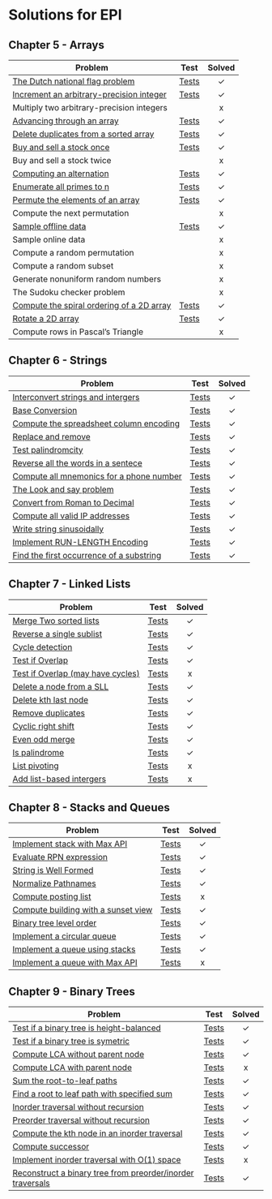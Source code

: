 # Solutions for EPI

Chapter 5 - Arrays
------------------

| Problem                                                                  | Test         | Solved  |
|--------------------------------------------------------------------------|:------------:|:-------:|
| [The Dutch national flag problem][1]                                     |  [Tests][2]  |    ✓    |
| [Increment an arbitrary-precision integer][3]                            |  [Tests][4]  |    ✓    |
| Multiply two arbitrary-precision integers           	                   |              |    x    |
| [Advancing through an array][5]                                          |  [Tests][6]  |    ✓    |
| [Delete duplicates from a sorted array][7]                               |  [Tests][8]  |    ✓    |   
| [Buy and sell a stock once][9]       		        	                   |  [Tests][10] |    ✓    |
| Buy and sell a stock twice                                         	   |		      |    x    |
| [Computing an alternation][11]           			                       |  [Tests][12] |    ✓    |
| [Enumerate all primes to n][13]                                          |  [Tests][14] |    ✓    |
| [Permute the elements of an array][15]                                   |  [Tests][16] |    ✓    |
| Compute the next permutation                                       	   |		      |    x    |
| [Sample offline data][17]                                                |  [Tests][18] |    ✓    |
| Sample online data                                                 	   |		      |    x    |
| Compute a random permutation                                       	   |              |    x    |
| Compute a random subset                                            	   |		      |    x    |
| Generate nonuniform random numbers                                	   |		      |    x    |
| The Sudoku checker problem                                        	   |		      |    x    |
| [Compute the spiral ordering of a 2D array][19]                          |  [Tests][20] |    ✓    |
| [Rotate a 2D array][21]                                                  |  [Tests][22] |    ✓    |
| Compute rows in Pascal’s Triangle                                 	   |		      |    x    |

Chapter 6 - Strings
------------------

| Problem                                                                  | Test         | Solved  |
|--------------------------------------------------------------------------|:------------:|:-------:|
| [Interconvert strings and intergers][23]                                 |  [Tests][24] |    ✓    |
| [Base Conversion][25]                                                    |  [Tests][26] |    ✓    |
| [Compute the spreadsheet column encoding][27]                            |  [Tests][28] |    ✓    |
| [Replace and remove][29]                                                 |  [Tests][30] |    ✓    |
| [Test palindromcity][31]                                                 |  [Tests][32] |    ✓    |
| [Reverse all the words in a sentece][33]                                 |  [Tests][34] |    ✓    |
| [Compute all mnemonics for a phone number][35]                           |  [Tests][36] |    ✓    |
| [The Look and say problem][37]                                           |  [Tests][38] |    ✓    |
| [Convert from Roman to Decimal][39]                                      |  [Tests][40] |    ✓    |
| [Compute all valid IP addresses][41]                                     |  [Tests][42] |    ✓    |
| [Write string sinusoidally][43]                                          |  [Tests][44] |    ✓    |
| [Implement RUN-LENGTH Encoding][45]                                      |  [Tests][46] |    ✓    |
| [Find the first occurrence of a substring][47]                           |  [Tests][48] |    ✓    |

Chapter 7 - Linked Lists
------------------

| Problem                                                                  | Test         | Solved  |
|--------------------------------------------------------------------------|:------------:|:-------:|
| [Merge Two sorted lists][49]                                             |  [Tests][50] |    ✓    |
| [Reverse a single sublist][51]                                           |  [Tests][52] |    ✓    |
| [Cycle detection][53]                                                    |  [Tests][54] |    ✓    |
| [Test if Overlap][55]                                                    |  [Tests][56] |    ✓    |
| [Test if Overlap (may have cycles)][57]                                  |  [Tests][58] |    x    |
| [Delete a node from a SLL][59]                                           |  [Tests][60] |    ✓    |
| [Delete kth last node][61]                                               |  [Tests][62] |    ✓    |
| [Remove duplicates][63]                                                  |  [Tests][64] |    ✓    |
| [Cyclic right shift][65]                                                 |  [Tests][66] |    ✓    |
| [Even odd merge][67]                                                     |  [Tests][68] |    ✓    |
| [Is palindrome][69]                                                      |  [Tests][70] |    ✓    |
| [List pivoting][71]                                                      |  [Tests][72] |    x    |
| [Add list-based intergers][73]                                           |  [Tests][74] |    x    |

Chapter 8 - Stacks and Queues
---------------------------

| Problem                                                                  | Test         | Solved  |
|--------------------------------------------------------------------------|:------------:|:-------:|
| [Implement stack with Max API][75]                                       |  [Tests][76] |    ✓    |
| [Evaluate RPN expression][77]                                            |  [Tests][78] |    ✓    |
| [String is Well Formed][79]                                              |  [Tests][80] |    ✓    |
| [Normalize Pathnames][81]                                                |  [Tests][82] |    ✓    |
| [Compute posting list][83]                                               |  [Tests][84] |    x    |
| [Compute building with a sunset view][85]                                |  [Tests][86] |    ✓    |
| [Binary tree level order][87]                                            |  [Tests][88] |    ✓    |
| [Implement a circular queue][89]                                         |  [Tests][90] |    ✓    |
| [Implement a queue using stacks][91]                                     |  [Tests][92] |    ✓    |
| [Implement a queue with Max API][93]                                     |  [Tests][94] |    x    |

Chapter 9 - Binary Trees
---------------------------

| Problem                                                                  | Test         | Solved  |
|--------------------------------------------------------------------------|:------------:|:-------:|
| [Test if a binary tree is height-balanced][95]                           |  [Tests][96] |    ✓    |
| [Test if a binary tree is symetric][97]                                  |  [Tests][98] |    ✓    |
| [Compute LCA without parent node][99]                                    | [Tests][100] |    ✓    |
| [Compute LCA with parent node][101]                                      | [Tests][102] |    x    |
| [Sum the root-to-leaf paths][103]                                        | [Tests][104] |    ✓    |
| [Find a root to leaf path with specified sum][105]                       | [Tests][106] |    ✓    |
| [Inorder traversal without recursion][107]                               | [Tests][108] |    ✓    |
| [Preorder traversal without recursion][109]                              | [Tests][110] |    ✓    |
| [Compute the kth node in an inorder traversal][111]                      | [Tests][112] |    ✓    |
| [Compute successor][113]                                                 | [Tests][114] |    ✓    |
| [Implement inorder traversal with O(1) space][115]                       | [Tests][116] |    x    |
| [Reconstruct a binary tree from preorder/inorder traversals][117]        | [Tests][118] |    ✓    |


[1]: arrays/dutchflagproblem.go
[2]: arrays/dutchflagproblem_test.go

[3]: arrays/incrementinteger.go
[4]: arrays/incrementinteger_test.go

[5]: arrays/advance.go
[6]: arrays/advance_test.go

[7]: arrays/duplicates.go
[8]: arrays/duplicates_test.go

[9]: arrays/buyonce.go
[10]: arrays/buyonce_test.go

[11]: arrays/alternation.go
[12]: arrays/alternation_test.go

[13]: arrays/primes.go
[14]: arrays/primes_test.go

[15]: arrays/permutation.go
[16]: arrays/permutation_test.go

[17]: arrays/offlinedata.go
[18]: arrays/offlinedata.go

[19]: arrays/spiralordering.go
[20]: arrays/spiralordering_test.go

[21]: arrays/rotate2D.go
[22]: arrays/rotate2D_test.go

[23]: strings/interconvert.go
[24]: strings/interconvert_test.go

[25]: strings/baseconversion.go
[26]: strings/baseconversion_test.go

[27]: strings/columnencoding.go
[28]: strings/columnencoding_test.go

[29]: strings/replace_remove.go
[30]: strings/replace_remove_test.go

[31]: strings/palindromcity.go
[32]: strings/palindromcity_test.go

[33]: strings/reversewords.go
[34]: strings/reversewords_test.go

[35]: strings/mnemonics.go
[36]: strings/mnemonics_test.go

[37]: strings/looksay.go
[38]: strings/looksay_test.go

[39]: strings/roman.go
[40]: strings/roman_test.go

[41]: strings/ipaddr.go
[42]: strings/ipaddr_test.go

[43]: strings/sin.go
[44]: strings/sin_test.go

[45]: strings/encoding.go
[46]: strings/encoding_test.go

[47]: strings/substring.go
[48]: strings/substring_test.go

[49]: linkedlists/mergetwo.go
[50]: linkedlists/mergetwo_test.go

[51]: linkedlists/reversell.go
[52]: linkedlists/reversell_test.go

[53]: linkedlists/cycle.go
[54]: linkedlists/cycle_test.go

[55]: linkedlists/overlap.go
[56]: linkedlists/overlap_test.go

[57]: unimplemented.md
[58]: unimplemented.md

[59]: linkedlists/deletenode.go
[60]: unimplemented.md

[61]: linkedlists/deletekthnode.go
[62]: linkedlists/deletekthnode_test.go

[63]: linkedlists/rmdup.go
[64]: linkedlists/rmdup_test.go

[65]: linkedlists/shift_right.go
[66]: linkedlists/shift_right_test.go

[67]: linkedlists/even_odd.go
[68]: linkedlists/even_odd_test.go

[69]: linkedlists/palindrome.go
[70]: linkedlists/palindrome_test.go

[71]: unimplemented.md
[72]: unimplemented.md

[73]: unimplemented.md
[74]: unimplemented.md

[75]: stacksandqueues/stack.go
[76]: stacksandqueues/stack_test.go

[77]: stacksandqueues/rpn_expression.go
[78]: stacksandqueues/rpn_expression_test.go

[79]: stacksandqueues/well_formedness.go
[80]: stacksandqueues/well_formedness_test.go

[81]: stacksandqueues/normalize_pathnames.go
[82]: stacksandqueues/normalize_pathnames_test.go

[83]: unimplemented.md
[84]: unimplemented.md

[85]: stacksandqueues/sunset.go
[86]: stacksandqueues/sunset_test.go

[87]: stacksandqueues/order.go
[88]: stacksandqueues/order_test.go

[89]: stacksandqueues/circular_queue.go
[90]: unimplemented.md

[91]: stacksandqueues/queue_stack.go
[92]: unimplemented.md

[93]: unimplemented.md
[94]: unimplemented.md

[95]: binarytrees/height_balanced.go
[96]: binarytrees/height_balanced_test.go

[97]: binarytrees/symetric.go
[98]: binarytrees/symetric_test.go

[99]:  binarytrees/lca.go
[100]: binarytrees/lca_test.go

[101]: unimplemented.md
[102]: unimplemented.md

[103]: binarytrees/sum.go
[104]: binarytrees/sum_test.go

[105]: binarytrees/leaf_sum.go
[106]: binarytrees/leaf_sum_test.go

[107]: binarytrees/inorder_iter.go
[108]: binarytrees/inorder_iter_test.go

[109]: binarytrees/preorder_iter.go
[110]: binarytrees/preorder_iter_test.go

[111]: binarytrees/kth_node_inorder.go
[112]: binarytrees/kth_node_inorder_test.go

[113]: binarytrees/successor.go
[114]: binarytrees/successor_test.go

[115]: unimplemented.md
[116]: unimplemented.md

[117]: binarytrees/reconstruct.go
[118]: binarytrees/reconstruct_test.go
